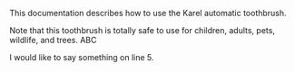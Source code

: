 This documentation describes how to use the Karel automatic toothbrush.

Note that this toothbrush is totally safe to use for children, adults, pets, wildlife, and trees. ABC

I would like to say something on line 5.